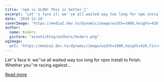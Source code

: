```yaml
---
title: 'npm is SLOW! This is better 🍞'
excerpt: 'Let''s face it: we''ve all waited way too long for npm install to finish. Whether you''re racing against...'
date: '2024-11-24'
coverImage: 'https://media2.dev.to/dynamic/image/width=1000,height=420,fit=cover,gravity=auto,format=auto/https%3A%2F%2Fdev-to-uploads.s3.amazonaws.com%2Fuploads%2Farticles%2F6uxlzj92c3fb593bb08q.png'
author:
  name: Koders
  picture: "assets/blog/authors/koders.png"
ogImage:
  url: 'https://media2.dev.to/dynamic/image/width=1000,height=420,fit=cover,gravity=auto,format=auto/https%3A%2F%2Fdev-to-uploads.s3.amazonaws.com%2Fuploads%2Farticles%2F6uxlzj92c3fb593bb08q.png'
---
```


Let''s face it: we''ve all waited way too long for npm install to finish. Whether you''re racing against...

[Read more](https://dev.to/best_codes/npm-is-slow-this-is-better-and-easy-2m6f)
